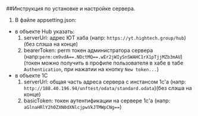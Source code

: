 ##Инструкция по установке и настройке сервера.
1. В файле appsetting.json: 
- в объекте Hub указать:
    1. serverUrl: адрес ЮТ хаба (напр: `https://yt.hightech.group/hub`)(без слэша на конце)
    2. bearerToken: perm токен администратора сервера (напр:`perm:cm9vdA==.NDctMQ==.wEr2jWIySnSWAHC1rX1pTjjMZb3mAU`) (токен можно получить в профиле пользователя в хабе в табе `Authentication`, при нажатии на кнопку `New token...`)
- в объекте 1С
    1. serverUrl: общая часть адреса сервера с инстансом 1c'а (напр: `http://188.40.196.94/unftest/odata/standard.odata`)(без слэша на конце) 
    2. basicToken: токен аутентификации на сервере 1c'а (напр: `aGlnaHRlY2h0ZXN0dXNlcjpwVkJTMWpCNg==`)
